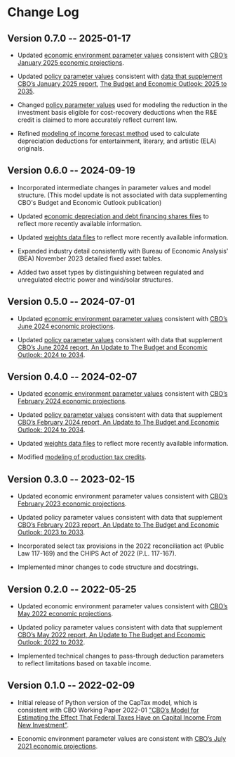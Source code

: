 # Change Log

## Version 0.7.0 -- 2025-01-17
* Updated [economic environment parameter values](docs/environment_parameters.md) consistent with [CBO’s January 2025 economic projections](https://www.cbo.gov/data/budget-economic-data#4).

* Updated [policy parameter values](docs/policy_parameters.md) consistent with [data that supplement CBO’s January 2025 report](https://www.cbo.gov/data/budget-economic-data#10), [The Budget and Economic Outlook: 2025 to 2035](https://www.cbo.gov/publication/60870).

* Changed [policy parameter values](docs/policy_parameters.md) used for modeling the reduction in the investment basis eligible for cost-recovery deductions when the R&E credit is claimed to more accurately reflect current law.

* Refined [modeling of income forecast method](docs/updates_to_model.md) used to calculate depreciation deductions for entertainment, literary, and artistic (ELA) originals.

## Version 0.6.0 -- 2024-09-19

* Incorporated intermediate changes in parameter values and model structure. (This model update is not associated with data supplementing CBO's Budget and Economic Outlook publication)

* Updated [economic depreciation and debt financing shares files](docs/environment_parameters.md) to reflect more recently available information.

* Updated [weights data files](docs/weights_data.md) to reflect more recently available information.

* Expanded industry detail consistently with Bureau of Economic Analysis' (BEA) November 2023 detailed fixed asset tables.

* Added two asset types by distinguishing between regulated and unregulated electric power and wind/solar structures.


## Version 0.5.0 -- 2024-07-01
* Updated [economic environment parameter values](docs/environment_parameters.md) consistent with [CBO’s June 2024 economic projections](https://www.cbo.gov/data/budget-economic-data#4).

* Updated [policy parameter values](docs/policy_parameters.md) consistent with data that supplement [CBO’s June 2024 report, An Update to The Budget and Economic Outlook: 2024 to 2034](https://www.cbo.gov/data/budget-economic-data#10).

## Version 0.4.0 -- 2024-02-07
* Updated [economic environment parameter values](docs/environment_parameters.md) consistent with [CBO’s February 2024 economic projections](https://www.cbo.gov/data/budget-economic-data#4).

* Updated [policy parameter values](docs/policy_parameters.md) consistent with data that supplement [CBO’s February 2024 report, An Update to The Budget and Economic Outlook: 2024 to 2034](https://www.cbo.gov/data/budget-economic-data#10).

* Updated [weights data files](docs/weights_data.md) to reflect more recently available information.

* Modified [modeling of production tax credits](docs/updates_to_model.md).

## Version 0.3.0 -- 2023-02-15
* Updated economic environment parameter values consistent with [CBO’s February 2023 economic projections](https://www.cbo.gov/data/budget-economic-data#4).

* Updated policy parameter values consistent with data that supplement [CBO’s February 2023 report, An Update to The Budget and Economic Outlook: 2023 to 2033](https://www.cbo.gov/data/budget-economic-data#10).

* Incorporated select tax provisions in the 2022 reconciliation act (Public Law 117-169) and the CHIPS Act of 2022 (P.L. 117-167).

* Implemented minor changes to code structure and docstrings.

## Version 0.2.0 -- 2022-05-25
* Updated economic environment parameter values consistent with [CBO’s May 2022 economic projections](https://www.cbo.gov/data/budget-economic-data#4).

* Updated policy parameter values consistent with data that supplement [CBO’s May 2022 report, An Update to The Budget and Economic Outlook: 2022 to 2032](https://www.cbo.gov/data/budget-economic-data#10).

* Implemented technical changes to pass-through deduction parameters to reflect limitations based on taxable income.

## Version 0.1.0 -- 2022-02-09
* Initial release of Python version of the CapTax model, which is consistent with CBO Working Paper 2022-01 ["CBO’s Model for Estimating the Effect That Federal Taxes Have on Capital Income From New Investment"](https://www.cbo.gov/publication/57429).

* Economic environment parameter values are consistent with [CBO’s July 2021 economic projections](https://www.cbo.gov/data/budget-economic-data#4).

